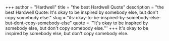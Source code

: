 +++
author = "Hardwell"
title = "the best Hardwell Quote"
description = "the best Hardwell Quote: It's okay to be inspired by somebody else, but don't copy somebody else."
slug = "its-okay-to-be-inspired-by-somebody-else-but-dont-copy-somebody-else"
quote = '''It's okay to be inspired by somebody else, but don't copy somebody else.'''
+++
It's okay to be inspired by somebody else, but don't copy somebody else.
